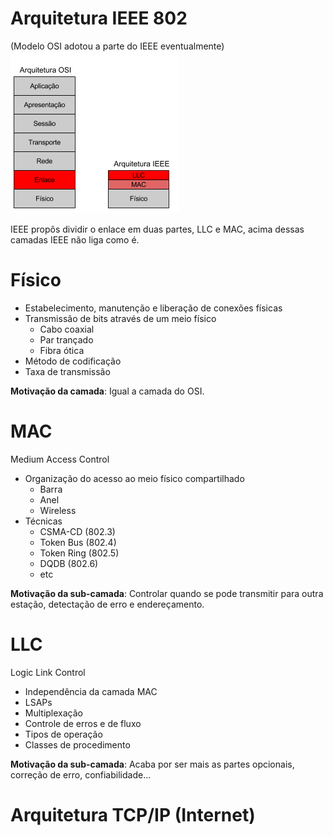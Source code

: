 # Arquitetura IEEE 802
(Modelo OSI adotou a parte do IEEE eventualmente)  
![Arquitetura IEEE](1.png)  

IEEE propôs dividir o enlace em duas partes, LLC e MAC, acima dessas camadas IEEE não liga como é. 

# Físico
* Estabelecimento, manutenção e liberação de conexões físicas
* Transmissão de bits através de um meio físico
  * Cabo coaxial
  * Par trançado
  * Fibra ótica
* Método de codificação
* Taxa de transmissão

**Motivação da camada**: Igual a camada do OSI.  

# MAC
Medium Access Control
* Organização do acesso ao meio físico compartilhado
  * Barra
  * Anel
  * Wireless
* Técnicas
  * CSMA-CD (802.3)
  * Token Bus (802.4)
  * Token Ring (802.5)
  * DQDB (802.6)
  * etc
  
**Motivação da sub-camada**: Controlar quando se pode transmitir para outra estação, detectação de erro e endereçamento.  

# LLC
Logic Link Control
* Independência da camada MAC
* LSAPs
* Multiplexação
* Controle de erros e de fluxo
* Tipos de operação
* Classes de procedimento

**Motivação da sub-camada**: Acaba por ser mais as partes opcionais, correção de erro, confiabilidade...

# Arquitetura TCP/IP (Internet)
